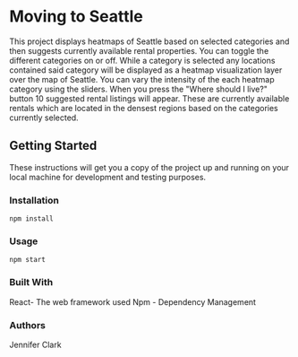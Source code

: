 # Moving to Seattle

This project displays heatmaps of Seattle based on selected categories and then suggests currently available rental properties. You can toggle the different categories on or off. While a category is selected any locations contained said category will be displayed as a heatmap visualization layer over the map of Seattle. You can vary the intensity of the each heatmap category using the sliders. When you press the "Where should I live?" button 10 suggested rental listings will appear. These are currently available rentals which are located in the densest regions based on the categories currently selected.

## Getting Started

These instructions will get you a copy of the project up and running on your local machine for development and testing purposes.

### Installation

```
npm install
```

### Usage

```
npm start
```

### Built With

React- The web framework used
Npm - Dependency Management

### Authors

Jennifer Clark
